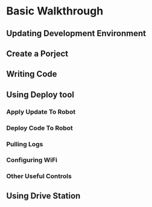 # Basic Walkthrough

## Updating Development Environment

## Create a Porject

## Writing Code

## Using Deploy tool 

### Apply Update To Robot

### Deploy Code To Robot

### Pulling Logs

### Configuring WiFi

### Other Useful Controls

## Using Drive Station
